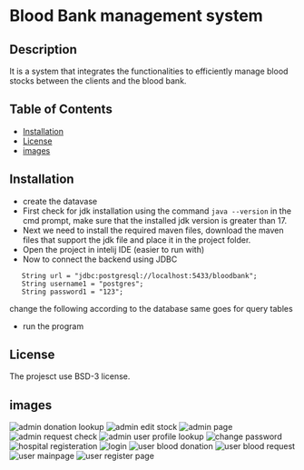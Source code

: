 # Blood Bank management system

## Description
It is a system that integrates the functionalities to efficiently manage blood stocks between the clients and the blood bank.

## Table of Contents
- [Installation](#installation)
- [License](#license)
- [images](#images)
 

## Installation
- create the datavase
- First check for jdk installation using the command
  ```java --version```
  in the cmd prompt, make sure that the installed jdk version is greater than 17.
- Next we need to install the required maven files, download the maven files that support the jdk file and place it in the project folder.
- Open the project in intelij IDE (easier to run with)
- Now to connect the backend using JDBC
```
   String url = "jdbc:postgresql://localhost:5433/bloodbank";
   String username1 = "postgres";
   String password1 = "123";
```
  change the following according to the database same goes for query tables 
- run the program

## License
The projesct use BSD-3 license.

## images
![admin donation lookup](https://github.com/user-attachments/assets/4457ee64-ceac-4019-8946-44e23fe0495b)
![admin edit stock](https://github.com/user-attachments/assets/df6fe374-40f7-49a0-a92d-b0074fdc8992)
![admin page](https://github.com/user-attachments/assets/526ea7d2-2650-44ba-9af4-1fb1823d2689)
![admin request check](https://github.com/user-attachments/assets/f6607191-13e2-4328-b09b-bc61662de9b2)
![admin user profile lookup](https://github.com/user-attachments/assets/14325b66-c2c5-43c6-9e53-b338ad6b459c)
![change password](https://github.com/user-attachments/assets/fd7eb51b-aebb-479e-b27a-e442bf08ce62)
![hospital registeration](https://github.com/user-attachments/assets/a9bca34a-f82d-48c3-b1e0-3b86110d581d)
![login](https://github.com/user-attachments/assets/9d42471c-4017-4b98-ae75-f6c90226798e)
![user blood donation](https://github.com/user-attachments/assets/9a946358-06f8-4da0-9319-ce5921dfd8ce)
![user blood request](https://github.com/user-attachments/assets/67ca2084-c72e-4b1f-b698-62286eba76ee)
![user mainpage](https://github.com/user-attachments/assets/669dc9fd-93e2-4a6f-8582-7f19da5982cb)
![user register page](https://github.com/user-attachments/assets/938e747f-c705-4a94-984c-95554780f7d7)

